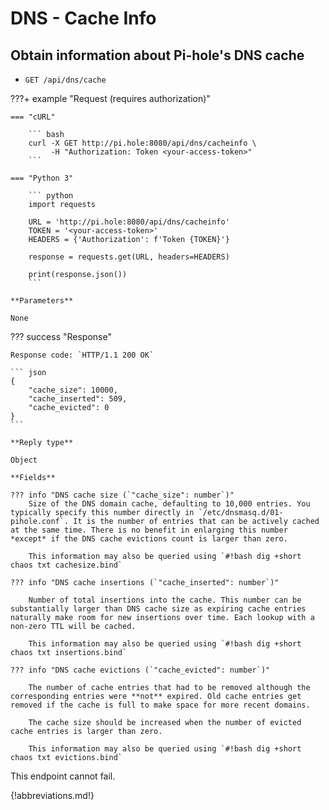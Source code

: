 # DNS - Cache Info

## Obtain information about Pi-hole's DNS cache

- `GET /api/dns/cache`

<!-- markdownlint-disable code-block-style -->
???+ example "Request (requires authorization)"

    === "cURL"

        ``` bash
        curl -X GET http://pi.hole:8080/api/dns/cacheinfo \
             -H "Authorization: Token <your-access-token>"
        ```

    === "Python 3"

        ``` python
        import requests

        URL = 'http://pi.hole:8080/api/dns/cacheinfo'
        TOKEN = '<your-access-token>'
        HEADERS = {'Authorization': f'Token {TOKEN}'}

        response = requests.get(URL, headers=HEADERS)

        print(response.json())
        ```

    **Parameters**

    None

??? success "Response"

    Response code: `HTTP/1.1 200 OK`

    ``` json
    {
        "cache_size": 10000,
        "cache_inserted": 509,
        "cache_evicted": 0
    }
    ```

    **Reply type**

    Object

    **Fields**

    ??? info "DNS cache size (`"cache_size": number`)"
        Size of the DNS domain cache, defaulting to 10,000 entries. You typically specify this number directly in `/etc/dnsmasq.d/01-pihole.conf`. It is the number of entries that can be actively cached at the same time. There is no benefit in enlarging this number *except* if the DNS cache evictions count is larger than zero.

        This information may also be queried using `#!bash dig +short chaos txt cachesize.bind`

    ??? info "DNS cache insertions (`"cache_inserted": number`)"

        Number of total insertions into the cache. This number can be substantially larger than DNS cache size as expiring cache entries naturally make room for new insertions over time. Each lookup with a non-zero TTL will be cached.

        This information may also be queried using `#!bash dig +short chaos txt insertions.bind`

    ??? info "DNS cache evictions (`"cache_evicted": number`)"

        The number of cache entries that had to be removed although the corresponding entries were **not** expired. Old cache entries get removed if the cache is full to make space for more recent domains.

        The cache size should be increased when the number of evicted cache entries is larger than zero.

        This information may also be queried using `#!bash dig +short chaos txt evictions.bind`

<!-- markdownlint-enable code-block-style -->

This endpoint cannot fail.

{!abbreviations.md!}
